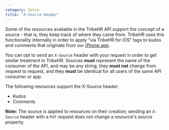 ```yaml
---
category: Intro
title: 'X-Source Header'
---
```


Some of the resources available in the TribeHR API support the concept of a source - that is, they keep
track of where they came from. TribeHR uses this functionality internally in order to apply "via TribeHR
for iOS" tags to kudos and comments that originate from our 
[iPhone app](https://itunes.apple.com/us/app/tribehr-for-ios/id692120052).

You can opt to send an `X-Source` header with your request in order to get similar treatment in TribeHR.
Sources **must** represent the name of the consumer of the API, and may be any string; they **must not**
change from request to request, and they **must** be identical for all users of the same API consumer or app.

The following resources support the X-Source header:

- Kudos
- Comments

**Note:** The source is applied to resources on their creation; sending an `X-Source` header with a `PUT` request
does not change a resource's source property.
